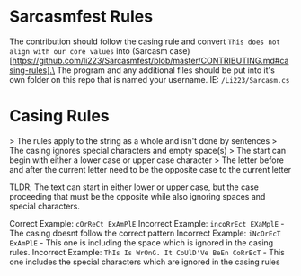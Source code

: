 # Sarcasmfest Rules
The contribution should follow the casing rule and convert `This does not align with our core values` into (Sarcasm case)[https://github.com/li223/Sarcasmfest/blob/master/CONTRIBUTING.md#casing-rules].\
The program and any additional files should be put into it's own folder on this repo that is named your username. IE: `/Li223/Sarcasm.cs`

# Casing Rules
\> The rules apply to the string as a whole and isn't done by sentences
\> The casing ignores special characters and empty space(s)
\> The start can begin with either a lower case or upper case character
\> The letter before and after the current letter need to be the opposite case to the current letter

TLDR; The text can start in either lower or upper case, but the case proceeding that must be the opposite while also ignoring spaces and special characters.

Correct Example: `cOrReCt ExAmPlE`
Incorrect Example: `incoRrEct EXaMplE` - The casing doesnt follow the correct pattern
Incorrect Example: `iNcOrEcT ExAmPlE` - This one is including the space which is ignored in the casing rules.
Incorrect Example: `ThIs Is WrOnG. It CoUlD'Ve BeEn CoRrEcT` - This one includes the special characters which are ignored in the casing rules
